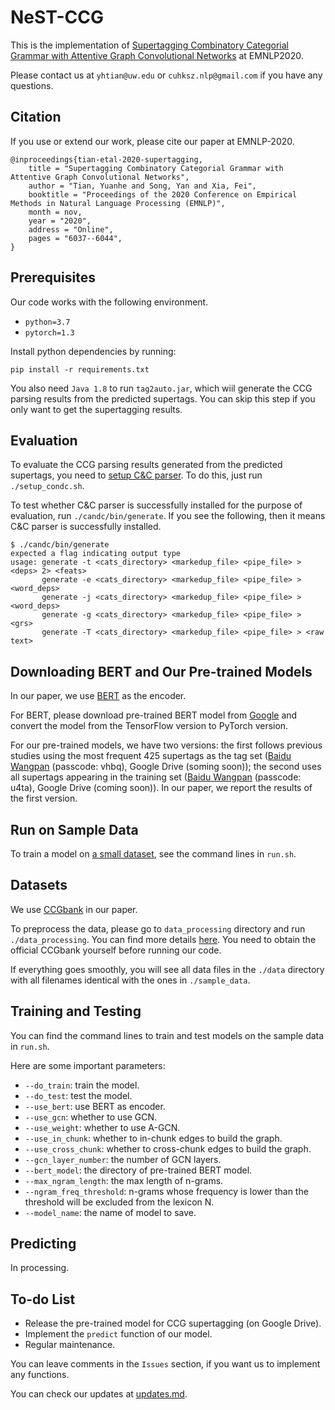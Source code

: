 # NeST-CCG

This is the implementation of [Supertagging Combinatory Categorial Grammar with Attentive Graph Convolutional Networks](https://www.aclweb.org/anthology/2020.emnlp-main.487/) at EMNLP2020.

Please contact us at `yhtian@uw.edu` or `cuhksz.nlp@gmail.com` if you have any questions.


## Citation

If you use or extend our work, please cite our paper at EMNLP-2020.

```
@inproceedings{tian-etal-2020-supertagging,
    title = "Supertagging Combinatory Categorial Grammar with Attentive Graph Convolutional Networks",
    author = "Tian, Yuanhe and Song, Yan and Xia, Fei",
    booktitle = "Proceedings of the 2020 Conference on Empirical Methods in Natural Language Processing (EMNLP)",
    month = nov,
    year = "2020",
    address = "Online",
    pages = "6037--6044",
}
```

## Prerequisites

Our code works with the following environment.
* `python=3.7`
* `pytorch=1.3`


Install python dependencies by running:

`
pip install -r requirements.txt
`

You also need `Java 1.8` to run `tag2auto.jar`, which wiil generate the CCG parsing results from the predicted supertags. You can skip this step if you only want to get the supertagging results.

## Evaluation

To evaluate the CCG parsing results generated from the predicted supertags, you need to [setup C&C parser](https://aclweb.org/aclwiki/Training_the_C%26C_Parser). To do this, just run `./setup_condc.sh`.

To test whether C&C parser is successfully installed for the purpose of evaluation, run `./candc/bin/generate`. If you see the following, then it means C&C parser is successfully installed.

```angular2
$ ./candc/bin/generate
expected a flag indicating output type
usage: generate -t <cats_directory> <markedup_file> <pipe_file> > <deps> 2> <feats>
       generate -e <cats_directory> <markedup_file> <pipe_file> > <word_deps>
       generate -j <cats_directory> <markedup_file> <pipe_file> > <word_deps>
       generate -g <cats_directory> <markedup_file> <pipe_file> > <grs>
       generate -T <cats_directory> <markedup_file> <pipe_file> > <raw text>
```

## Downloading BERT and Our Pre-trained Models

In our paper, we use [BERT](https://www.aclweb.org/anthology/N19-1423/) as the encoder.

For BERT, please download pre-trained BERT model from [Google](https://github.com/google-research/bert) and convert the model from the TensorFlow version to PyTorch version.

For our pre-trained models, we have two versions: the first follows previous studies using the most frequent 425 supertags as the tag set ([Baidu Wangpan](https://pan.baidu.com/s/1Ss6x9W9QRtxkFWkBVnmmRQ) (passcode: vhbq), Google Drive (soming soon)); the second uses all supertags appearing in the training set ([Baidu Wangpan](https://pan.baidu.com/s/1YVvUvRPU-wgquwydlhAK0A) (passcode: u4ta), Google Drive (coming soon)). In our paper, we report the results of the first version.

## Run on Sample Data

To train a model on [a small dataset](./sample_data), see the command lines in `run.sh`.


## Datasets

We use [CCGbank](https://catalog.ldc.upenn.edu/LDC2005T13) in our paper. 

To preprocess the data, please go to `data_processing` directory and run `./data_processing`. You can find more details [here](./data_processing/README.md). You need to obtain the official CCGbank yourself before running our code.

If everything goes smoothly, you will see all data files in the `./data` directory with all filenames identical with the ones in `./sample_data`.


## Training and Testing

You can find the command lines to train and test models on the sample data in `run.sh`.

Here are some important parameters:

* `--do_train`: train the model.
* `--do_test`: test the model.
* `--use_bert`: use BERT as encoder.
* `--use_gcn`: whether to use GCN.
* `--use_weight`: whether to use A-GCN.
* `--use_in_chunk`: whether to in-chunk edges to build the graph.
* `--use_cross_chunk`: whether to cross-chunk edges to build the graph.
* `--gcn_layer_number`: the number of GCN layers.
* `--bert_model`: the directory of pre-trained BERT model.
* `--max_ngram_length`: the max length of n-grams.
* `--ngram_freq_threshold`: n-grams whose frequency is lower than the threshold will be excluded from the lexicon N.
* `--model_name`: the name of model to save.

## Predicting

In processing.


## To-do List

* Release the pre-trained model for CCG supertagging (on Google Drive).
* Implement the `predict` function of our model.
* Regular maintenance.

You can leave comments in the `Issues` section, if you want us to implement any functions.

You can check our updates at [updates.md](./updates.md).
